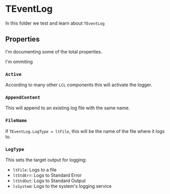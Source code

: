 # TEventLog

In this folder we test and learn about `TEventLog`

## Properties

I'm documenting some of the total properties.

I'm ommiting 

### `Active`

According to many other `LCL` components this will activate the logger.

### `AppendContent`

This will append to an existing log file with the same name.

### `FileName`

If `TEventLog.LogType = ltFile`, this will be the name of the file where it logs to.

### `LogType`

This sets the target output for logging:

- `ltFile`: Logs to a file
- `ltStdErr`: Logs to Standard Error
- `ltStdOut`: Logs to Standard Output
- `lsSystem`: Logs to the system's logging service
